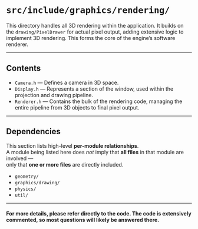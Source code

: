 # `src/include/graphics/rendering/`

This directory handles all 3D rendering within the application. It builds on the `drawing/PixelDrawer` for actual pixel output, adding extensive logic to implement 3D rendering. This forms the core of the engine’s software renderer.

---

## Contents

- `Camera.h` — Defines a camera in 3D space.
- `Display.h` — Represents a section of the window, used within the projection and drawing pipeline.
- `Renderer.h` — Contains the bulk of the rendering code, managing the entire pipeline from 3D objects to final pixel output.

---

## Dependencies

This section lists high-level **per-module relationships**.  
A module being listed here does *not* imply that **all files** in that module are involved —  
only that **one or more files** are directly included.

- `geometry/`
- `graphics/drawing/`
- `physics/`
- `util/`

---

#### For more details, please refer directly to the code. The code is extensively commented, so most questions will likely be answered there.

